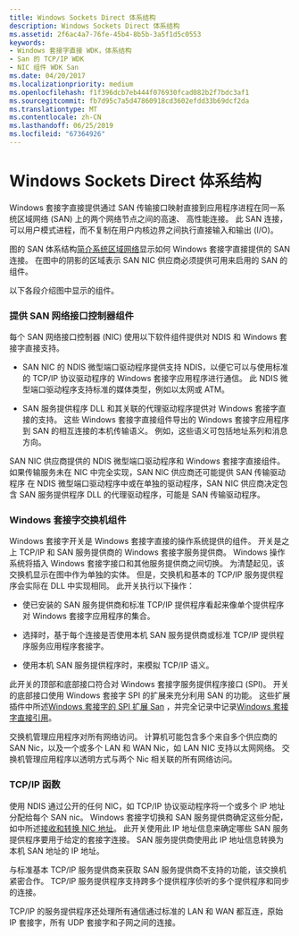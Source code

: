 ```yaml
---
title: Windows Sockets Direct 体系结构
description: Windows Sockets Direct 体系结构
ms.assetid: 2f6ac4a7-76fe-45b4-8b5b-3a5f1d5c0553
keywords:
- Windows 套接字直接 WDK，体系结构
- San 的 TCP/IP WDK
- NIC 组件 WDK San
ms.date: 04/20/2017
ms.localizationpriority: medium
ms.openlocfilehash: f1f396dcb7eb444f076930fcad082b2f7bdc3af1
ms.sourcegitcommit: fb7d95c7a5d47860918cd3602efdd33b69dcf2da
ms.translationtype: MT
ms.contentlocale: zh-CN
ms.lasthandoff: 06/25/2019
ms.locfileid: "67364926"
---
```

# <a name="windows-sockets-direct-architecture"></a>Windows Sockets Direct 体系结构





Windows 套接字直接提供通过 SAN 传输接口映射直接到应用程序进程在同一系统区域网络 (SAN) 上的两个网络节点之间的高速、 高性能连接。 此 SAN 连接，可以用户模式进程，而不复制在用户内核边界之间执行直接输入和输出 (I/O)。

图的 SAN 体系结构[简介系统区域网络](introduction-to-system-area-networks.md)显示如何 Windows 套接字直接提供的 SAN 连接。 在图中的阴影的区域表示 SAN NIC 供应商必须提供可用来启用的 SAN 的组件。

以下各段介绍图中显示的组件。

### <a name="supplied-components-for-san-network-interface-controllers"></a>提供 SAN 网络接口控制器组件

每个 SAN 网络接口控制器 (NIC) 使用以下软件组件提供对 NDIS 和 Windows 套接字直接支持。

-   SAN NIC 的 NDIS 微型端口驱动程序提供支持 NDIS，以便它可以与使用标准的 TCP/IP 协议驱动程序的 Windows 套接字应用程序进行通信。 此 NDIS 微型端口驱动程序支持标准的媒体类型，例如以太网或 ATM。

-   SAN 服务提供程序 DLL 和其关联的代理驱动程序提供对 Windows 套接字直接的支持。 这些 Windows 套接字直接组件导出的 Windows 套接字应用程序到 SAN 的相互连接的本机传输语义。 例如，这些语义可包括地址系列和消息方向。

SAN NIC 供应商提供的 NDIS 微型端口驱动程序和 Windows 套接字直接组件。 如果传输服务未在 NIC 中完全实现，SAN NIC 供应商还可能提供 SAN 传输驱动程序 在 NDIS 微型端口驱动程序中或在单独的驱动程序，SAN NIC 供应商决定包含 SAN 服务提供程序 DLL 的代理驱动程序，可能是 SAN 传输驱动程序。

### <a name="windows-sockets-switch-components"></a>Windows 套接字交换机组件

Windows 套接字开关是 Windows 套接字直接的操作系统提供的组件。 开关是之上 TCP/IP 和 SAN 服务提供商的 Windows 套接字服务提供商。 Windows 操作系统将插入 Windows 套接字接口和其他服务提供商之间切换。 为清楚起见，该交换机显示在图中作为单独的实体。 但是，交换机和基本的 TCP/IP 服务提供程序会实际在 DLL 中实现相同。 此开关执行以下操作：

-   使已安装的 SAN 服务提供商和标准 TCP/IP 提供程序看起来像单个提供程序对 Windows 套接字应用程序的集合。

-   选择时，基于每个连接是否使用本机 SAN 服务提供商或标准 TCP/IP 提供程序服务应用程序套接字。

-   使用本机 SAN 服务提供程序时，来模拟 TCP/IP 语义。

此开关的顶部和底部接口符合对 Windows 套接字服务提供程序接口 (SPI)。 开关的底部接口使用 Windows 套接字 SPI 的扩展来充分利用 SAN 的功能。 这些扩展插件中所述[Windows 套接字的 SPI 扩展 San](windows-sockets-spi-extensions-for-sans.md) ，并完全记录中记录[Windows 套接字直接引用](https://docs.microsoft.com/previous-versions/windows/hardware/network/ff565857(v=vs.85))。

交换机管理应用程序对所有网络访问。 计算机可能包含多个来自多个供应商的 SAN Nic，以及一个或多个 LAN 和 WAN Nic，如 LAN NIC 支持以太网网络。 交换机管理应用程序以透明方式与两个 Nic 相关联的所有网络访问。

### <a name="tcpip-functions"></a>TCP/IP 函数

使用 NDIS 通过公开的任何 NIC，如 TCP/IP 协议驱动程序将一个或多个 IP 地址分配给每个 SAN nic。 Windows 套接字切换和 SAN 服务提供商确定这些分配，如中所述[接收和转换 NIC 地址](receiving-and-translating-nic-addresses.md)。 此开关使用此 IP 地址信息来确定哪些 SAN 服务提供程序要用于给定的套接字连接。 SAN 服务提供商使用此 IP 地址信息转换为本机 SAN 地址的 IP 地址。

与标准基本 TCP/IP 服务提供商来获取 SAN 服务提供商不支持的功能，该交换机紧密合作。 TCP/IP 服务提供程序支持跨多个提供程序侦听的多个提供程序和同步的连接。

TCP/IP 的服务提供程序还处理所有通信通过标准的 LAN 和 WAN 都互连，原始 IP 套接字，所有 UDP 套接字和子网之间的连接。

 

 





